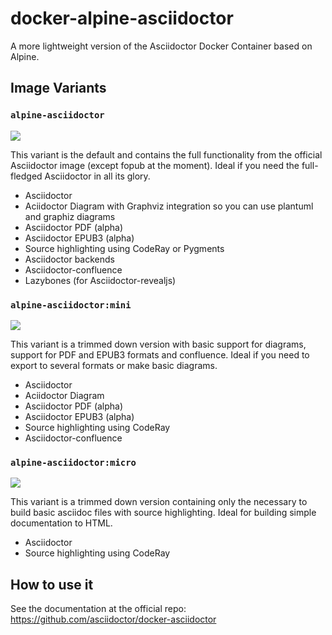# docker-alpine-asciidoctor

A more lightweight version of the Asciidoctor Docker Container based on Alpine.

## Image Variants

### `alpine-asciidoctor`

[![](https://images.microbadger.com/badges/image/sruehl/alpine-asciidoctor.svg)](http://microbadger.com/images/rochdev/alpine-asciidoctor "Get your own image badge on microbadger.com")

This variant is the default and contains the full functionality from the official Asciidoctor image (except fopub at the moment). Ideal if you need the full-fledged Asciidoctor in all its glory.

* Asciidoctor
* Aciidoctor Diagram with Graphviz integration so you can use plantuml and graphiz diagrams
* Asciidoctor PDF (alpha)
* Asciidoctor EPUB3 (alpha)
* Source highlighting using CodeRay or Pygments
* Asciidoctor backends
* Asciidoctor-confluence
* Lazybones (for Asciidoctor-revealjs)

### `alpine-asciidoctor:mini`

[![](https://images.microbadger.com/badges/image/sruehl/alpine-asciidoctor:mini.svg)](http://microbadger.com/images/rochdev/alpine-asciidoctor:mini "Get your own image badge on microbadger.com")

This variant is a trimmed down version with basic support for diagrams, support for PDF and EPUB3 formats and confluence. Ideal if you need to export to several formats or make basic diagrams.

* Asciidoctor
* Aciidoctor Diagram
* Asciidoctor PDF (alpha)
* Asciidoctor EPUB3 (alpha)
* Source highlighting using CodeRay
* Asciidoctor-confluence

### `alpine-asciidoctor:micro`

[![](https://images.microbadger.com/badges/image/sruehl/alpine-asciidoctor:micro.svg)](http://microbadger.com/images/rochdev/alpine-asciidoctor:micro "Get your own image badge on microbadger.com")

This variant is a trimmed down version containing only the necessary to build basic asciidoc files with source highlighting. Ideal for building simple documentation to HTML.

* Asciidoctor
* Source highlighting using CodeRay

## How to use it

See the documentation at the official repo: https://github.com/asciidoctor/docker-asciidoctor

